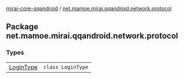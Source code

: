 [mirai-core-qqandroid](../index.md) / [net.mamoe.mirai.qqandroid.network.protocol](./index.md)

## Package net.mamoe.mirai.qqandroid.network.protocol

### Types
|||
|:----------------------------------------------------------------------------------------|:---------------------------------------------------------------------------------------------------------------------------------------------------------------------------------------------------------|
| [LoginType](-login-type/index.md) | `class LoginType` |

